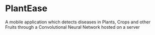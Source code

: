 # PlantEase
A mobile application which detects diseases in Plants, Crops and other Fruits through a Convolutional Neural Network hosted on a server
